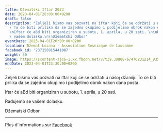 ```yaml
---
title: Džematski Iftar 2023
date: 2023-04-01T20:00:00+0200
draft: false
description: "Željeli bismo vas pozvati na iftar koji će se održati u našoj džamiji.\
  \ To će biti prilika da se zajedno okupimo i podijelimo obrok nakon dana posta.\n\
  \nIftar će aBd biti organiziran u subotu, 1. aprila, u 20 sati. \n\nRadujemo se\
  \ vašem dolasku.\n\nDžematski Odbor"
eventDate: 2023-04-01T20:00:00+0200
location: Džemat Lozana - Association Bosniaque de Lausanne
facebook_id: '237150915441087'
weight: 30
image: https://scontent-sjc6-1.xx.fbcdn.net/v/t39.30808-6/476231214_935500385377228_3500090740640109385_n.jpg?_nc_cat=101&ccb=1-7&_nc_sid=9e60e4&_nc_ohc=CbqZmAcjfX8Q7kNvwHZq4OV&_nc_oc=AdmdI3fmmX3-ge1NVhL7_zY0Ta-ZfjlcfHM8cgivd-LBBfdwReIBguJDiXOsM5onASk&_nc_zt=23&_nc_ht=scontent-sjc6-1.xx&edm=ABTKTjYEAAAA&_nc_gid=AudQtd5qQNS2s-KjtuVekQ&oh=00_AfV8ccXhMXvVX01GF1wcCyhfrMGaeN9ColG-mmlbIYHOsQ&oe=6898A25A
endDate: 2023-04-01T23:30:00+0200
---
```


Željeli bismo vas pozvati na iftar koji će se održati u našoj džamiji. To će biti prilika da se zajedno okupimo i podijelimo obrok nakon dana posta.

Iftar će aBd biti organiziran u subotu, 1. aprila, u 20 sati. 

Radujemo se vašem dolasku.

Džematski Odbor

---

Plus d'informations sur [Facebook](https://facebook.com/events/237150915441087)